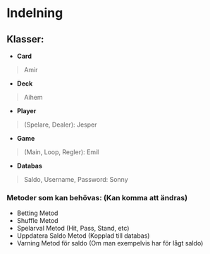 # Indelning

## Klasser: 
- **Card** 
> Amir 
- **Deck** 
> Aihem 
- **Player** 
> (Spelare, Dealer): Jesper 
- **Game**
> (Main, Loop, Regler): Emil 
 
- **Databas** 
> Saldo, Username, Password: Sonny 
 
### Metoder som kan behövas: (Kan komma att ändras) 
- Betting Metod 
- Shuffle Metod 
- Spelarval Metod (Hit, Pass, Stand, etc) 
- Uppdatera Saldo Metod (Kopplad till databas) 
- Varning Metod för saldo (Om man exempelvis har för lågt saldo) 
 
 
 
 


